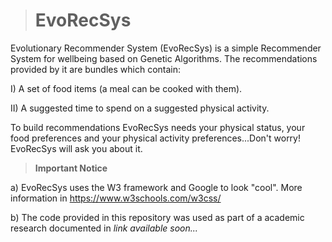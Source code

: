 > # EvoRecSys

Evolutionary Recommender System (EvoRecSys) is a simple Recommender System for wellbeing based on Genetic Algorithms. The recommendations provided by it are bundles which contain:

I) A set of food items (a meal can be cooked with them).

II) A suggested time to spend on a suggested physical activity.

To build recommendations EvoRecSys needs your physical status, your food preferences and your physical activity preferences...Don't worry! EvoRecSys will ask you about it. 


> **Important Notice**

a) EvoRecSys uses the W3 framework and Google to look "cool". More information in https://www.w3schools.com/w3css/ 

b) The code provided in this repository was used as part of a academic research documented in _link available soon..._ 
